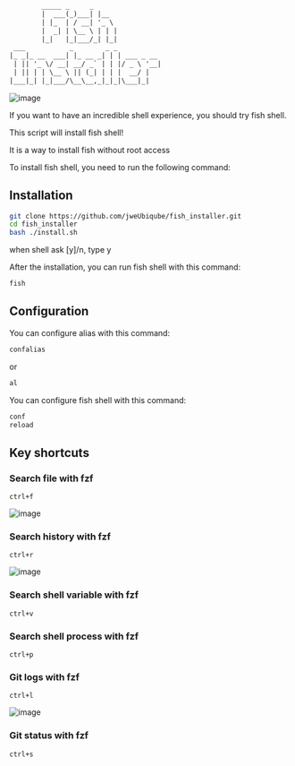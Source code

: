 ```txt
        _____ _     _                        
        |  ___(_)___| |__                     
        | |_  | / __| '_ \                    
        |  _| | \__ \ | | |                   
        |_|   |_|___/_| |_|                   
 ___           _        _ _  
|_ _|_ __  ___| |_ __ _| | | ___ _ __  
 | || '_ \/ __| __/ _` | | |/ _ \ '__|  
 | || | | \__ \ || (_| | | |  __/ |  
|___|_| |_|___/\__\__,_|_|_|\___|_|  
```
![image](https://github.com/jweUbiqube/fish_installer/assets/83966555/f253661b-40b2-4b26-bc07-0939436ec1ba)

If you want to have an incredible shell experience, you should try fish shell.  

This script will install fish shell!  

It is a way to install fish without root access

To install fish shell, you need to run the following command:

## Installation

```bash
git clone https://github.com/jweUbiqube/fish_installer.git
cd fish_installer
bash ./install.sh
```

when shell ask [y]/n, type y

After the installation, you can run fish shell with this command:  

```bash
fish
```

## Configuration

You can configure alias with this command:  

```bash
confalias
```

or

```bash
al
```

You can configure fish shell with this command:  

```bash
conf
reload
```


## Key shortcuts

### Search file with fzf
```
ctrl+f
```
![image](https://github.com/jweUbiqube/fish_installer/assets/83966555/79bbd15b-3a96-41aa-bd72-e5e8c3025f3b)

### Search history with fzf
```
ctrl+r
```
![image](https://github.com/jweUbiqube/fish_installer/assets/83966555/1e0bf0bc-d89e-438f-9765-2f59d63fa9f8)

### Search shell variable with fzf
```
ctrl+v
```

### Search shell process with fzf
```
ctrl+p
```

### Git logs with fzf 
```
ctrl+l
```
![image](https://github.com/jweUbiqube/fish_installer/assets/83966555/df31c366-f836-4124-8b82-678fff1dd199)

### Git status with fzf
```
ctrl+s
```


